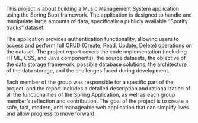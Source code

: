 This project is about building a Music Management System application using the Spring Boot framework. The application is designed to handle and manipulate large amounts of data, specifically a publicly available “Spotify tracks” dataset.

The application provides authentication functionality, allowing users to access and perform full CRUD (Create, Read, Update, Delete) operations on the dataset. The project report covers the code implementation (including HTML, CSS, and Java components), the source datasets, the objective of the data storage framework, possible database solutions, the architecture of the data storage, and the challenges faced during development.

Each member of the group was responsible for a specific part of the project, and the report includes a detailed description and rationalization of all the functionalities of the Spring Application, as well as each group member’s reflection and contribution. The goal of the project is to create a safe, fast, modern, and manageable web application that can simplify lives and allow progress to move forward.
